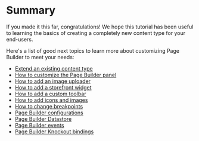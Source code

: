 # Summary

If you made it this far, congratulations! We hope this tutorial has been useful to learning the basics of creating a completely new content type for your end-users.

Here's a list of good next topics to learn more about customizing Page Builder to meet your needs:

- [Extend an existing content type](../extend-existing-content-type/overview.md)
- [How to customize the Page Builder panel](page-builder/docs/how-to/how-to-customize-panel.md)
- [How to add an image uploader](page-builder/docs/how-to/how-to-add-image-uploader.md)
- [How to add a storefront widget](page-builder/docs/how-to/how-to-add-storefront-widget.md)
- [How to add a custom toolbar](page-builder/docs/how-to/how-to-add-custom-toolbar.md)
- [How to add icons and images](page-builder/docs/how-to/how-to-add-icons-images.md)
- [How to change breakpoints](page-builder/docs/how-to/how-to-change-breakpoints.md)
- [Page Builder configurations](page-builder/docs/reference/configurations.md)
- [Page Builder Datastore](page-builder/docs/reference/data-store.md)
- [Page Builder events](page-builder/docs/reference/events.md)
- [Page Builder Knockout bindings](page-builder/docs/reference/knockout-bindings.md)